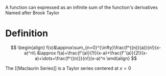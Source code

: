 A function can expressed as an infinite sum of the function's derivatives
Named after Brook Taylor

# Definition

$$
\begin{align}
f(x)&\approx\sum_{n=0}^{\infty}\frac{f^{(n)}(a)}{n!}(x-a)^n\\
&\approx f(a)+\frac{f'(a)}{1!}(x-a)+\frac{f''(a)}{2!}(x-a)+\dots+\frac{f^{(n)}}{n!}(x-a)^n
\end{align}
$$

The [[Maclaurin Series]] is a Taylor series centered at $x=0$